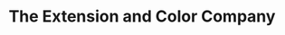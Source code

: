 ---
title: "The Extension and Color Company"
url: /middleton/the-extension-and-color-company/
shop: hairdresser
---